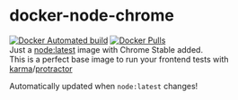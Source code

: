 docker-node-chrome
===========================
[![Docker Automated build](https://img.shields.io/docker/automated/colthreepv/node-chrome.svg?style=for-the-badge)]()
[![Docker Pulls](https://img.shields.io/docker/pulls/colthreepv/node-chrome.svg?style=for-the-badge)]()  
Just a [node:latest][1] image with Chrome Stable added.  
This is a perfect base image to run your frontend tests with [karma][2]/[protractor][3]

Automatically updated when `node:latest` changes!

[1]: https://hub.docker.com/r/library/node/
[2]: https://karma-runner.github.io/
[3]: http://www.protractortest.org/
